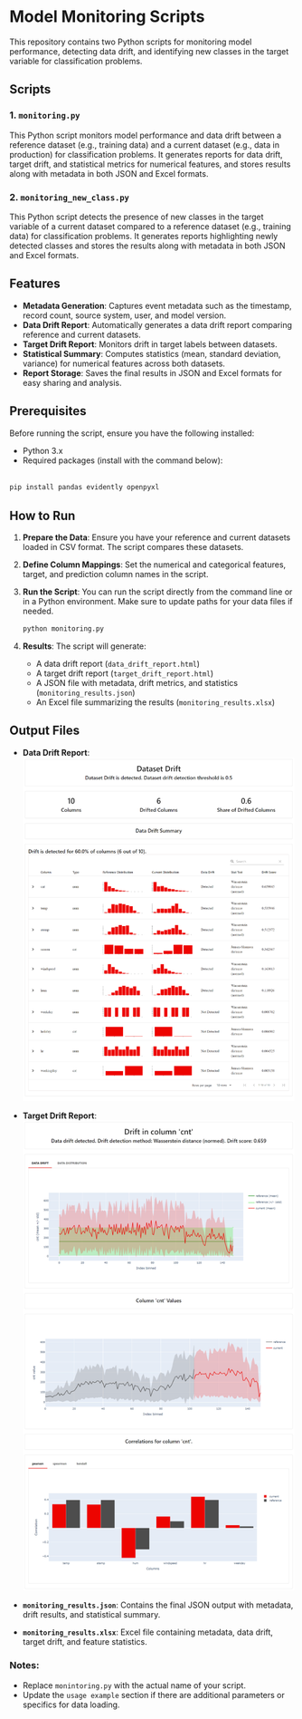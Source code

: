 # Model Monitoring Scripts

This repository contains two Python scripts for monitoring model performance, detecting data drift, and identifying new classes in the target variable for classification problems.

## Scripts

### 1. `monitoring.py`

This Python script monitors model performance and data drift between a reference dataset (e.g., training data) and a current dataset (e.g., data in production) for classification problems. It generates reports for data drift, target drift, and statistical metrics for numerical features, and stores results along with metadata in both JSON and Excel formats.

### 2. `monitoring_new_class.py`

This Python script detects the presence of new classes in the target variable of a current dataset compared to a reference dataset (e.g., training data) for classification problems. It generates reports highlighting newly detected classes and stores the results along with metadata in both JSON and Excel formats.


## Features
- **Metadata Generation**: Captures event metadata such as the timestamp, record count, source system, user, and model version.
- **Data Drift Report**: Automatically generates a data drift report comparing reference and current datasets.
- **Target Drift Report**: Monitors drift in target labels between datasets.
- **Statistical Summary**: Computes statistics (mean, standard deviation, variance) for numerical features across both datasets.
- **Report Storage**: Saves the final results in JSON and Excel formats for easy sharing and analysis.

## Prerequisites

Before running the script, ensure you have the following installed:

- Python 3.x
- Required packages (install with the command below):

```bash

pip install pandas evidently openpyxl
 ```

## How to Run

1. **Prepare the Data**: Ensure you have your reference and current datasets loaded in CSV format. The script compares these datasets.

2. **Define Column Mappings**: Set the numerical and categorical features, target, and prediction column names in the script.

3. **Run the Script**: You can run the script directly from the command line or in a Python environment. Make sure to update paths for your data files if needed.

    ```bash
    python monitoring.py
    ```

4. **Results**: The script will generate:
   - A data drift report (`data_drift_report.html`)
   - A target drift report (`target_drift_report.html`)
   - A JSON file with metadata, drift metrics, and statistics (`monitoring_results.json`)
   - An Excel file summarizing the results (`monitoring_results.xlsx`)
  
## Output Files

- **Data Drift Report**:
    ![Data Drift Report](Image/data-drift-report.png)

- **Target Drift Report**:
    ![Target Drift Report](Image/target-drift-report.png)

- **`monitoring_results.json`**: Contains the final JSON output with metadata, drift results, and statistical summary.
- **`monitoring_results.xlsx`**: Excel file containing metadata, data drift, target drift, and feature statistics.

### Notes:
- Replace `monintoring.py` with the actual name of your script.
- Update the `usage example` section if there are additional parameters or specifics for data loading.
     
